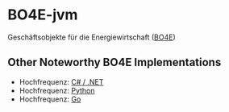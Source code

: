 # BO4E-jvm
Geschäftsobjekte für die Energiewirtschaft ([BO4E](https://www.bo4e.de/))

## Other Noteworthy BO4E Implementations
- Hochfrequenz: [C# / .NET](https://github.com/Hochfrequenz/BO4E-dotnet)
- Hochfrequenz: [Python](https://github.com/Hochfrequenz/BO4E-python)
- Hochfrequenz: [Go](https://github.com/Hochfrequenz/go-bo4e)

